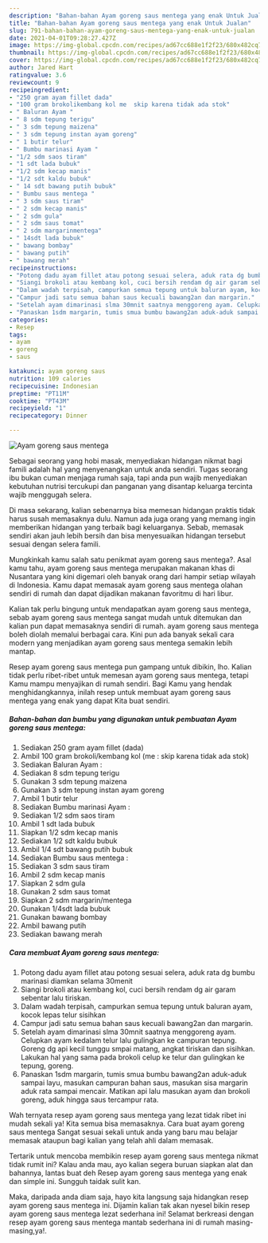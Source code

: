 ```yaml
---
description: "Bahan-bahan Ayam goreng saus mentega yang enak Untuk Jualan"
title: "Bahan-bahan Ayam goreng saus mentega yang enak Untuk Jualan"
slug: 791-bahan-bahan-ayam-goreng-saus-mentega-yang-enak-untuk-jualan
date: 2021-04-01T09:28:27.427Z
image: https://img-global.cpcdn.com/recipes/ad67cc688e1f2f23/680x482cq70/ayam-goreng-saus-mentega-foto-resep-utama.jpg
thumbnail: https://img-global.cpcdn.com/recipes/ad67cc688e1f2f23/680x482cq70/ayam-goreng-saus-mentega-foto-resep-utama.jpg
cover: https://img-global.cpcdn.com/recipes/ad67cc688e1f2f23/680x482cq70/ayam-goreng-saus-mentega-foto-resep-utama.jpg
author: Jared Hart
ratingvalue: 3.6
reviewcount: 9
recipeingredient:
- "250 gram ayam fillet dada"
- "100 gram brokolikembang kol me  skip karena tidak ada stok"
- " Baluran Ayam "
- " 8 sdm tepung terigu"
- " 3 sdm tepung maizena"
- " 3 sdm tepung instan ayam goreng"
- " 1 butir telur"
- " Bumbu marinasi Ayam "
- "1/2 sdm saos tiram"
- "1 sdt lada bubuk"
- "1/2 sdm kecap manis"
- "1/2 sdt kaldu bubuk"
- " 14 sdt bawang putih bubuk"
- " Bumbu saus mentega "
- " 3 sdm saus tiram"
- " 2 sdm kecap manis"
- " 2 sdm gula"
- " 2 sdm saus tomat"
- " 2 sdm margarinmentega"
- " 14sdt lada bubuk"
- " bawang bombay"
- " bawang putih"
- " bawang merah"
recipeinstructions:
- "Potong dadu ayam fillet atau potong sesuai selera, aduk rata dg bumbu marinasi diamkan selama 30menit"
- "Siangi brokoli atau kembang kol, cuci bersih rendam dg air garam sebentar lalu tiriskan."
- "Dalam wadah terpisah, campurkan semua tepung untuk baluran ayam, kocok lepas telur sisihkan"
- "Campur jadi satu semua bahan saus kecuali bawang2an dan margarin."
- "Setelah ayam dimarinasi slma 30mnit saatnya menggoreng ayam. Celupkan ayam kedalam telur lalu gulingkan ke campuran tepung. Goreng dg api kecil tunggu smpai matang, angkat tiriskan dan sisihkan. Lakukan hal yang sama pada brokoli celup ke telur dan gulingkan ke tepung, goreng."
- "Panaskan 1sdm margarin, tumis smua bumbu bawang2an aduk-aduk sampai layu, masukan campuran bahan saus, masukan sisa margarin aduk rata sampai mencair. Matikan api lalu masukan ayam dan brokoli goreng, aduk hingga saus tercampur rata."
categories:
- Resep
tags:
- ayam
- goreng
- saus

katakunci: ayam goreng saus 
nutrition: 109 calories
recipecuisine: Indonesian
preptime: "PT11M"
cooktime: "PT43M"
recipeyield: "1"
recipecategory: Dinner

---
```



![Ayam goreng saus mentega](https://img-global.cpcdn.com/recipes/ad67cc688e1f2f23/680x482cq70/ayam-goreng-saus-mentega-foto-resep-utama.jpg)

Sebagai seorang yang hobi masak, menyediakan hidangan nikmat bagi famili adalah hal yang menyenangkan untuk anda sendiri. Tugas seorang ibu bukan cuman menjaga rumah saja, tapi anda pun wajib menyediakan kebutuhan nutrisi tercukupi dan panganan yang disantap keluarga tercinta wajib menggugah selera.

Di masa  sekarang, kalian sebenarnya bisa memesan hidangan praktis tidak harus susah memasaknya dulu. Namun ada juga orang yang memang ingin memberikan hidangan yang terbaik bagi keluarganya. Sebab, memasak sendiri akan jauh lebih bersih dan bisa menyesuaikan hidangan tersebut sesuai dengan selera famili. 



Mungkinkah kamu salah satu penikmat ayam goreng saus mentega?. Asal kamu tahu, ayam goreng saus mentega merupakan makanan khas di Nusantara yang kini digemari oleh banyak orang dari hampir setiap wilayah di Indonesia. Kamu dapat memasak ayam goreng saus mentega olahan sendiri di rumah dan dapat dijadikan makanan favoritmu di hari libur.

Kalian tak perlu bingung untuk mendapatkan ayam goreng saus mentega, sebab ayam goreng saus mentega sangat mudah untuk ditemukan dan kalian pun dapat memasaknya sendiri di rumah. ayam goreng saus mentega boleh diolah memalui berbagai cara. Kini pun ada banyak sekali cara modern yang menjadikan ayam goreng saus mentega semakin lebih mantap.

Resep ayam goreng saus mentega pun gampang untuk dibikin, lho. Kalian tidak perlu ribet-ribet untuk memesan ayam goreng saus mentega, tetapi Kamu mampu menyajikan di rumah sendiri. Bagi Kamu yang hendak menghidangkannya, inilah resep untuk membuat ayam goreng saus mentega yang enak yang dapat Kita buat sendiri.

<!--inarticleads1-->

##### Bahan-bahan dan bumbu yang digunakan untuk pembuatan Ayam goreng saus mentega:

1. Sediakan 250 gram ayam fillet (dada)
1. Ambil 100 gram brokoli/kembang kol (me : skip karena tidak ada stok)
1. Sediakan  Baluran Ayam :
1. Sediakan  8 sdm tepung terigu
1. Gunakan  3 sdm tepung maizena
1. Gunakan  3 sdm tepung instan ayam goreng
1. Ambil  1 butir telur
1. Sediakan  Bumbu marinasi Ayam :
1. Sediakan 1/2 sdm saos tiram
1. Ambil 1 sdt lada bubuk
1. Siapkan 1/2 sdm kecap manis
1. Sediakan 1/2 sdt kaldu bubuk
1. Ambil  1/4 sdt bawang putih bubuk
1. Sediakan  Bumbu saus mentega :
1. Sediakan  3 sdm saus tiram
1. Ambil  2 sdm kecap manis
1. Siapkan  2 sdm gula
1. Gunakan  2 sdm saus tomat
1. Siapkan  2 sdm margarin/mentega
1. Gunakan  1/4sdt lada bubuk
1. Gunakan  bawang bombay
1. Ambil  bawang putih
1. Sediakan  bawang merah




<!--inarticleads2-->

##### Cara membuat Ayam goreng saus mentega:

1. Potong dadu ayam fillet atau potong sesuai selera, aduk rata dg bumbu marinasi diamkan selama 30menit
1. Siangi brokoli atau kembang kol, cuci bersih rendam dg air garam sebentar lalu tiriskan.
1. Dalam wadah terpisah, campurkan semua tepung untuk baluran ayam, kocok lepas telur sisihkan
1. Campur jadi satu semua bahan saus kecuali bawang2an dan margarin.
1. Setelah ayam dimarinasi slma 30mnit saatnya menggoreng ayam. Celupkan ayam kedalam telur lalu gulingkan ke campuran tepung. Goreng dg api kecil tunggu smpai matang, angkat tiriskan dan sisihkan. Lakukan hal yang sama pada brokoli celup ke telur dan gulingkan ke tepung, goreng.
1. Panaskan 1sdm margarin, tumis smua bumbu bawang2an aduk-aduk sampai layu, masukan campuran bahan saus, masukan sisa margarin aduk rata sampai mencair. Matikan api lalu masukan ayam dan brokoli goreng, aduk hingga saus tercampur rata.




Wah ternyata resep ayam goreng saus mentega yang lezat tidak ribet ini mudah sekali ya! Kita semua bisa memasaknya. Cara buat ayam goreng saus mentega Sangat sesuai sekali untuk anda yang baru mau belajar memasak ataupun bagi kalian yang telah ahli dalam memasak.

Tertarik untuk mencoba membikin resep ayam goreng saus mentega nikmat tidak rumit ini? Kalau anda mau, ayo kalian segera buruan siapkan alat dan bahannya, lantas buat deh Resep ayam goreng saus mentega yang enak dan simple ini. Sungguh taidak sulit kan. 

Maka, daripada anda diam saja, hayo kita langsung saja hidangkan resep ayam goreng saus mentega ini. Dijamin kalian tak akan nyesel bikin resep ayam goreng saus mentega lezat sederhana ini! Selamat berkreasi dengan resep ayam goreng saus mentega mantab sederhana ini di rumah masing-masing,ya!.


